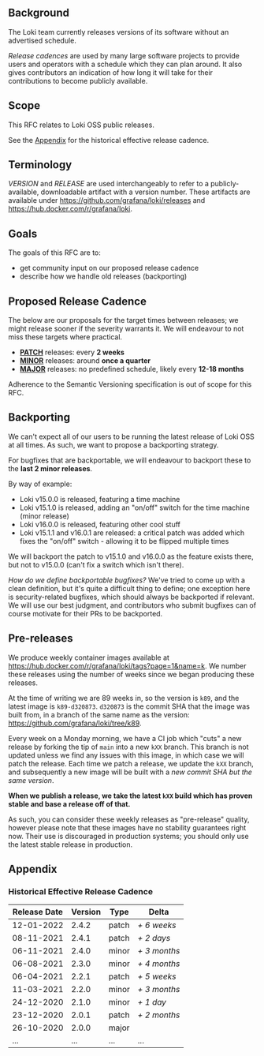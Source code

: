 ## Background

The Loki team currently releases versions of its software without an advertised schedule.

*Release cadences* are used by many large software projects to provide users and operators with a schedule which they can plan around. It also gives contributors an indication of how long it will take for their contributions to become publicly available.

## Scope

This RFC relates to Loki OSS public releases.

See the [Appendix](#Appendix) for the historical effective release cadence.

## Terminology

*VERSION* and *RELEASE* are used interchangeably to refer to a publicly-available, downloadable artifact with a version number. These artifacts are available under https://github.com/grafana/loki/releases and https://hub.docker.com/r/grafana/loki.

## Goals

The goals of this RFC are to:

- get community input on our proposed release cadence
- describe how we handle old releases (backporting)

## Proposed Release Cadence

The below are our proposals for the target times between releases; we might release sooner if the severity warrants it. We will endeavour to not miss these targets where practical.

- **[PATCH](https://semver.org/#spec-item-6)** releases: every **2 weeks**
- **[MINOR](https://semver.org/#spec-item-7)** releases: around **once a quarter**
- **[MAJOR](https://semver.org/#spec-item-8)** releases: no predefined schedule, likely every **12-18 months**

Adherence to the Semantic Versioning specification is out of scope for this RFC.

## Backporting

We can't expect all of our users to be running the latest release of Loki OSS at all times. As such, we want to propose a backporting strategy.

For bugfixes that are backportable, we will endeavour to backport these to the **last 2 minor releases**.

By way of example:

- Loki v15.0.0 is released, featuring a time machine
- Loki v15.1.0 is released, adding an "on/off" switch for the time machine (minor release)
- Loki v16.0.0 is released, featuring other cool stuff
- Loki v15.1.1 and v16.0.1 are released: a critical patch was added which fixes the "on/off" switch - allowing it to be flipped multiple times

We will backport the patch to v15.1.0 and v16.0.0 as the feature exists there, but not to v15.0.0 (can't fix a switch which isn't there).

_How do we define backportable bugfixes?_ We've tried to come up with a clean definition, but it's quite a difficult thing to define; one exception here is security-related bugfixes, which should always be backported if relevant. We will use our best judgment, and contributors who submit bugfixes can of course motivate for their PRs to be backported.

## Pre-releases

We produce weekly container images available at https://hub.docker.com/r/grafana/loki/tags?page=1&name=k. We number these
releases using the number of weeks since we began producing these releases.

At the time of writing we are 89 weeks in, so the version is `k89`, and the latest image is `k89-d320873`.
`d320873` is the commit SHA that the image was built from, in a branch of the same name as the version:
https://github.com/grafana/loki/tree/k89.

Every week on a Monday morning, we have a CI job which "cuts" a new release by forking the tip of `main` into a new `kXX` branch.
This branch is not updated unless we find any issues with this image, in which case we will patch the release. Each time
we patch a release, we update the `kXX` branch, and subsequently a new image will be built with a _new commit SHA but
the same version_.

**When we publish a release, we take the latest `kXX` build which has proven stable and base a release off of that.**

As such, you can consider these weekly releases as "pre-release" quality, however please note that these images have no
stability guarantees right now. Their use is discouraged in production systems; you should only use the latest stable release
in production.

## Appendix

### Historical Effective Release Cadence

| Release Date | Version | Type  | Delta        |
|--------------|---------|-------|--------------|
| 12-01-2022   | 2.4.2   | patch | *+ 6 weeks*  |
| 08-11-2021   | 2.4.1   | patch | *+ 2 days*   |
| 06-11-2021   | 2.4.0   | minor | *+ 3 months* |
| 06-08-2021   | 2.3.0   | minor | *+ 4 months* |
| 06-04-2021   | 2.2.1   | patch | *+ 5 weeks*  |
| 11-03-2021   | 2.2.0   | minor | *+ 3 months* |
| 24-12-2020   | 2.1.0   | minor | *+ 1 day*    |
| 23-12-2020   | 2.0.1   | patch | *+ 2 months* |
| 26-10-2020   | 2.0.0   | major |              |
| ...          | ...     | ...   | ...          |